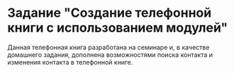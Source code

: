 # Задание "Создание телефонной книги с использованием модулей" 

Данная телефонная книга разработана на семинаре  и, в качестве домашнего задания, дополнена возможностями поиска контакта и изменения контакта в телефонной книге.

